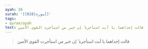 ```yaml
---
ayah: 26
surah: '[[028|سورة]]'
tags:
- quran/ayah
text: قالت إحداهما يا أبت استأجره ۖ إن خير من استأجرت القوي الأمين
---
```

> قالت إحداهما يا أبت استأجره ۖ إن خير من استأجرت القوي الأمين
